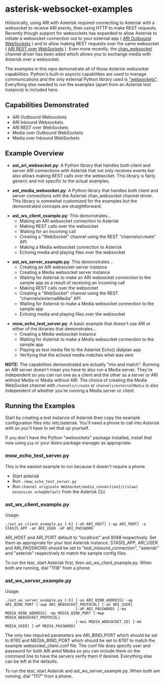 # asterisk-websocket-examples

Historically, using ARI with Asterisk required connecting to Asterisk with a websocket to receive ARI events, then using HTTP to make REST requests.  Recently though support for websockets has expanded to allow Asterisk to initiate a websocket connection out to your external app ( [ARI Outbound WebSockets](https://docs.asterisk.org/Configuration/Interfaces/Asterisk-REST-Interface-ARI/ARI-Outbound-Websockets/) ) and to allow making REST requests over the same websocket ( [ARI REST over WebSockets](https://docs.asterisk.org/Configuration/Interfaces/Asterisk-REST-Interface-ARI/ARI-REST-over-WebSocket/) ).  Even more recently, the [chan_websocket](https://docs.asterisk.org/Configuration/Channel-Drivers/WebSocket/) channel driver has been aded which allows you to exchange media with Asterisk over a websocket.

The examples in this repo demonstrate all of those Asterisk websocket capabilities. Python's built-in asyncio capabilities are used to manage communications and the only external Python library used is ["websockets"](https://websockets.readthedocs.io/en/stable/index.html).  Everything else needed to run the examples (apart from an Asterisk test instance) is included here.

## Capabilities Demonstrated

* ARI Outbound Websockets
* ARI Inbound Websockets
* ARI REST over WebSockets
* Media over Outbound WebSockets
* Media over Inbound WebSockets

## Example Overview

* **ast_ari_websocket.py**:  A Python library that handles both client and server ARI connections with Asterisk that not only receives events but also allows making REST calls over the websocket.  This library is fairly generic and not specific to the actual examples.
<p>

* **ast_media_websocket.py**:  A Python library that handles both client and server connections with the Asterisk chan_websocket channel driver.  This library is somewhat customized for the examples but the demonstrated concepts are straightforward.
<p>

* **ast_ws_client_example.py**: This demonstrates...
    * Making an ARI websocket connection to Asterisk
    * Making REST calls over the websocket
    * Waiting for an incoming call
    * Creating a "WebSocket" channel using the REST "channels/create" API
    * Making a Media websocket connection to Asterisk
    * Echoing media and playing files over the websocket
<p>

* **ast_ws_server_example.py**: This demonstrates...
    * Creating an ARI websocket server instance
    * Creating a Media websocket server instance
    * Waiting for Asterisk to make an ARI websocket connection to the sample app as a result of receiving an incoming call
    * Making REST calls over the websocket
    * Creating a "WebSocket" channel using the REST "channels/externalMedia" API
    * Waiting for Asterisk to make a Media websocket connection to the sample app
    * Echoing media and playing files over the websocket
<p>

* **mow_echo_test_server.py**: A basic example that doesn't use ARI or either of the libraries that demonstrates...
    * Creating a Media websocket instance
    * Waiting for Asterisk to make a Media websocket connection to the sample app
    * Playing as test media file to the Asterisk Echo() dialplan app
    * Verifying that the echoed media matches what was sent

**NOTE:** The capabilities demonstrated are actually "mix and match".  Running an ARI server doesn't mean you have to also run a Media server.  They're independent so you can run one as a client and the other as a server or ARI without Media or Media without ARI. The choice of creating the Media WebSocket channel with `channels/create` or `channels/externalMedia` is also independent of whether you're running a Media server or client.

## Running the Examples

Start by creating a test instance of Asterisk then copy the example configuration files into /etc/asterisk.  You'll need a phone to call into Asterisk with so you'll have to set that up yourself.

If you don't have the Python "websockets" package installed, install that now using `pip` or your distro package manager as appropriate.  

### mow_echo_test_server.py

This is the easiest example to run because it doesn't require a phone.

* Start asterisk
* Run `./mow_echo_test_server.py`
* Run `channel originate WebSocket/media_connection1/c(ulaw) extension echo@default` from the Asterisk CLI.

### ast_ws_client_example.py

Usage:

```
./ast_ws_client_example.py [-h] [-ah ARI_HOST] [-ap ARI_PORT] -a STASIS_APP -aU ARI_USER -aP ARI_PASSWORD`
```

ARI_HOST and ARI_PORT default to "localhost" and 8088 respectively. Set them as appropriate for your test Asterisk instance.  STASIS_APP, ARI_USER and ARI_PASSWORD should be set to "test_inbound_connection", "asterisk" and "asterisk" respectively to match the sample config files.

To run the test, start Asterisk first, then ast_ws_client_example.py.  When both are running, dial "1118" from a phone.

### ast_ws_server_example.py

Usage: 

```
./ast_ws_server_example.py [-h] [-aa ARI_BIND_ADDRESS] -ap ARI_BIND_PORT [-awp ARI_WEBSOCKET_PROTOCOL] [-aU ARI_USER]
                                [-aP ARI_PASSWORD] [-ma MEDIA_BIND_ADDRESS] -mp MEDIA_BIND_PORT [-mwp MEDIA_WEBSOCKET_PROTOCOL]
                                [-mwi MEDIA_WEBSOCKET_ID] [-mU MEDIA_USER] [-mP MEDIA_PASSWORD]

```

The only two required parameters are ARI_BIND_PORT which should be set to 8765 and MEDIA_BIND_PORT which should be set to 8787 to match the example websocket_client.conf file.  The conf file does specify user and password for both ARI anbd Media so you can include them on the command line to have the servers verify them if desired.  Everything else can be left at the defaults.

To run the test, start Asterisk and ast_ws_server_example.py.  When both are running, dial "1117" from a phone.




